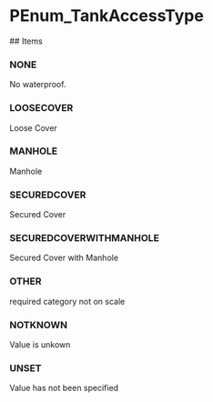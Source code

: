 # PEnum_TankAccessType

<!-- end of definition -->## Items

### NONE
No waterproof.

### LOOSECOVER
Loose Cover

### MANHOLE
Manhole

### SECUREDCOVER
Secured Cover

### SECUREDCOVERWITHMANHOLE
Secured Cover with Manhole

### OTHER
required category not on scale

### NOTKNOWN
Value is unkown

### UNSET
Value has not been specified
